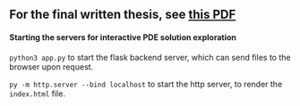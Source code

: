 ## For the final written thesis, see [this PDF](https://github.com/Whatisthisname/probabilistic-PDE-solver-on-manifold/blob/main/markdown/latex/main/main.pdf)
 

####  Starting the servers for interactive PDE solution exploration

`python3 app.py`
to start the flask backend server, which can send files to the browser upon request.

`py -m http.server --bind localhost`
to start the http server, to render the `index.html` file.
